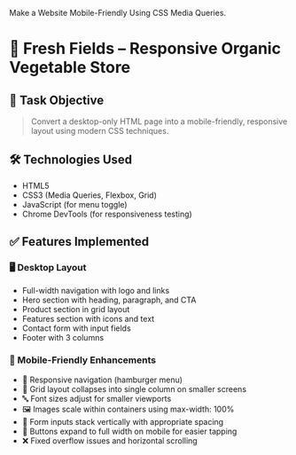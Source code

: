 Make a Website Mobile-Friendly Using CSS Media Queries.


# 🌿 Fresh Fields – Responsive Organic Vegetable Store


## 📌 Task Objective

> Convert a desktop-only HTML page into a mobile-friendly, responsive layout using modern CSS techniques.

## 🛠️ Technologies Used

- HTML5
- CSS3 (Media Queries, Flexbox, Grid)
- JavaScript (for menu toggle)
- Chrome DevTools (for responsiveness testing)

## ✅ Features Implemented

### 🖥 Desktop Layout
- Full-width navigation with logo and links
- Hero section with heading, paragraph, and CTA
- Product section in grid layout
- Features section with icons and text
- Contact form with input fields
- Footer with 3 columns

### 📱 Mobile-Friendly Enhancements
- 📱 Responsive navigation (hamburger menu)
- 🔀 Grid layout collapses into single column on smaller screens
- 🔤 Font sizes adjust for smaller viewports
- 🖼 Images scale within containers using max-width: 100%
- 🧾 Form inputs stack vertically with appropriate spacing
- 🎯 Buttons expand to full width on mobile for easier tapping
- ❌ Fixed overflow issues and horizontal scrolling











